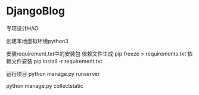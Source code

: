 # DjangoBlog
专项设计HAO

创建本地虚拟环境python3

安装requirement.txt中的安装包
依赖文件生成
pip freeze > requirements.txt
依赖文件安装
pip install -r requirement.txt

运行项目
python manage.py runserver


python manage.py collectstatic